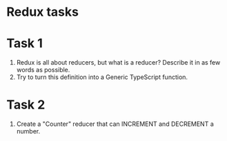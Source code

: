 # Redux tasks

# Task 1
1. Redux is all about reducers, but what is a reducer? Describe it in as few words as possible.
2. Try to turn this definition into a Generic TypeScript function.

# Task 2
1. Create a "Counter" reducer that can INCREMENT and DECREMENT a number.
